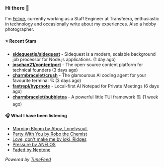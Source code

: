 ### Hi there 👋

I'm [Felipe](https://felipevm.com), currently working as a Staff Engineer at Transfeera, enthusiastic in technology and occasionally write about my experiences. Also a hobby photographer.

#### ⭐ Recent Stars
- **[sidequestjs/sidequest](https://github.com/sidequestjs/sidequest)** - Sidequest is a modern, scalable background job processor for Node.js applications. (1 day ago)
- **[joschan21/contentport](https://github.com/joschan21/contentport)** - The open-source content platform for technical founders (3 days ago)
- **[charmbracelet/crush](https://github.com/charmbracelet/crush)** - The glamourous AI coding agent for your favourite terminal 💘 (3 days ago)
- **[fastrepl/hyprnote](https://github.com/fastrepl/hyprnote)** - Local-first AI Notepad for Private Meetings (6 days ago)
- **[charmbracelet/bubbletea](https://github.com/charmbracelet/bubbletea)** - A powerful little TUI framework 🏗 (1 week ago)

#### 🎧 What I have been listening
- [Morning Bloom by Abov, Lonelysoul.](https://open.spotify.com/track/2RTBBewJONtsjF3L5gOIgR)
- [Party With You by Robo the Chemist](https://open.spotify.com/track/1PgysDRXvjZhXw5Lwwa2lO)
- [Love, don&#39;t make me by joki, Ridges](https://open.spotify.com/track/6CzQKomBDeyQUvuUvKKBQj)
- [Pressure by ANELOS](https://open.spotify.com/track/2CI0mMIlRc39pi32C4Ll4f)
- [Faded by Neptone](https://open.spotify.com/track/5Fvxiwr9eFetpWFD0XP4vB)

_Powered by [TuneFeed](https://tunefeed.app?ref=github.com)_

